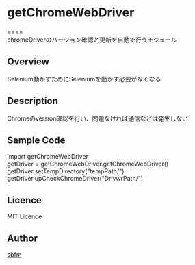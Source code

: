 # getChromeWebDriver  
====  
chromeDriverのバージョン確認と更新を自動で行うモジュール

## Overview
Selenium動かすためにSeleniumを動かす必要がなくなる


## Description
Chromeのversion確認を行い、問題なければ通信などは発生しない

## Sample Code
import getChromeWebDriver  
getDriver = getChromeWebDriver.getChromeWebDriver()  
getDriver.setTempDirectory("tempPath/") :  
getDriver.upCheckChromeDriver("DrivwrPath/")  

## Licence
MIT Licence

## Author
[sbfm](https://github.com/sbfm)
 
